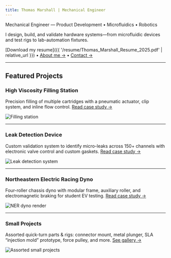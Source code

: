 ```yaml
---
title: Thomas Marshall | Mechanical Engineer
---
```


Mechanical Engineer — Product Development • Microfluidics • Robotics

I design, build, and validate hardware systems—from microfluidic devices and test rigs to lab-automation fixtures.

[Download my resume]({{ '/resume/Thomas_Marshall_Resume_2025.pdf' | relative_url }})  • [About me →](/about.md) • [Contact →](/contact.md)

---

## Featured Projects

### High Viscosity Filling Station
Precision filling of multiple cartridges with a pneumatic actuator, clip system, and inline flow control.
[Read case study →](/projects/high-viscosity-filling-station.md)

![Filling station](/images/hvfs-setup.jpg)

---

### Leak Detection Device
Custom validation system to identify micro-leaks across 150+ channels with electronic valve control and custom gaskets.
[Read case study →](/projects/leak-detection-device.md)

![Leak detection system](/images/leak-system-hero.jpg)

---

### Northeastern Electric Racing Dyno
Four-roller chassis dyno with modular frame, auxiliary roller, and electromagnetic braking for student EV testing.
[Read case study →](/projects/ner-dyno.md)

![NER dyno render](/images/ner-render.jpg)

---

### Small Projects
Assorted quick-turn parts & rigs: connector mount, metal plunger, SLA “injection mold” prototype, force pulley, and more.
[See gallery →](/projects/small-projects.md)

![Assorted small projects](/images/small-connector-mount.jpg)
